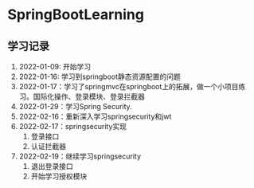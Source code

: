 # SpringBootLearning

## 学习记录
1. 2022-01-09: 开始学习
2. 2022-01-16: 学习到springboot静态资源配置的问题
3. 2022-01-17：学习了springmvc在springboot上的拓展，做一个小项目练习。国际化操作、登录模块、登录拦截器
4. 2022-01-29：学习Spring Security.
5. 2022-02-16：重新深入学习springsecurity和jwt
6. 2022-02-17：springsecurity实现
   1. 登录接口
   2. 认证拦截器
7. 2022-02-19：继续学习springsecurity
   1. 退出登录接口
   2. 开始学习授权模块